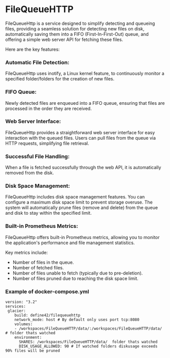 # FileQueueHTTP

FileQueueHttp is a service designed to simplify detecting and queueing files, providing a seamless solution for detecting new files on disk, automatically saving them into a FIFO (First-In-First-Out) queue, and offering a simple web server API for fetching these files. 

Here are the key features:

### Automatic File Detection:
FileQueueHttp uses inotify, a Linux kernel feature, to continuously monitor a specified folder/folders for the creation of new files.

### FIFO Queue:
Newly detected files are enqueued into a FIFO queue, ensuring that files are processed in the order they are received.

### Web Server Interface:
FileQueueHttp provides a straightforward web server interface for easy interaction with the queued files.
Users can pull files from the queue via HTTP requests, simplifying file retrieval.

### Successful File Handling:
When a file is fetched successfully through the web API, it is automatically removed  from the disk.

### Disk Space Management:
FileQueueHttp includes disk space management features.
You can configure a maximum disk space limit to prevent storage overuse.
The system will automatically prune files (remove and delete) from the queue and disk to stay within the specified limit.

### Built-in Prometheus Metrics:
FileQueueHttp offers built-in Prometheus metrics, allowing you to monitor the application's performance and file management statistics.

Key metrics include:
* Number of files in the queue.
* Number of fetched files.
* Number of files unable to fetch (typically due to pre-deletion).
* Number of files pruned due to reaching the disk space limit.

### Example of docker-compose.yml
```
version: "3.2"
services:
 glacier:
    build: define42/filequeuehttp
    network_mode: host # By default only uses port tcp:8080
    volumes:
    - /workspaces/FileQueueHTTP/data/:/workspaces/FileQueueHTTP/data/  # folder thats watched
    environment:
      SHARES: /workspaces/FileQueueHTTP/data/  folder thats watched
      DISK_USAGE_ALLOWED: 90 # If watched folders diskusage exceeds 90% files will be pruned

```
